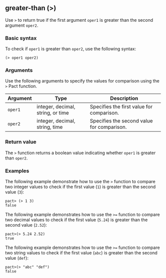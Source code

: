 ## greater-than (>)

Use `>` to return true if the first argument `oper1` is greater than the second argument `oper2`.

### Basic syntax

To check if `oper1` is greater than `oper2`, use the following syntax:

```pact
(> oper1 oper2)
```

### Arguments

Use the following arguments to specify the values for comparison using the `>` Pact function.

| Argument | Type | Description |
| --- | --- | --- |
| `oper1` | integer, decimal, string, or time | Specifies the first value for comparison. |
| `oper2` | integer, decimal, string, time | Specifies the second value for comparison. |

### Return value

The `>` function returns a boolean value indicating whether `oper1` is greater than `oper2`.

### Examples

The following example demonstrate how to use the `>` function to compare two integer values to check if the first value (`1`) is greater than the second value (`3`):

```pact
pact> (> 1 3)
false
```


The following example demonstrates how to use the `>=` function to compare two decimal values to check if the first value (`5.24`) is greater than the second value (`2.52`):

```pact
pact>(> 5.24 2.52)
true
```

The following example demonstrates how to use the `>=` function to compare two string values to check if the first value (`abc`) is greater than the second value (`def`):

```pact
pact>(> "abc" "def")
false
```

